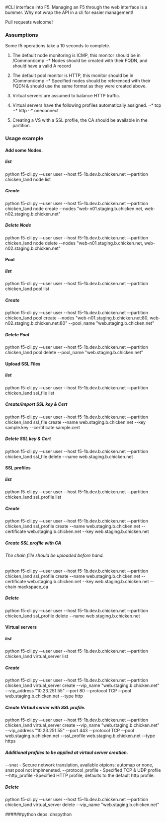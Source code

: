 #CLI interface into F5.
Managing an F5 through the web interface is a bummer. Why not wrap the API in a cli for easier management!

Pull requests welcome!

### Assumptions
Some f5 operations take a 10 seconds to complete.

1. The default node monitoring is ICMP, this monitor should be in /Common/icmp
⋅⋅* Nodes should be created with their FQDN, and should have a valid A record
2. The default pool monitor is HTTP, this monitor should be in /Common/icmp
⋅⋅* Specified nodes should be referenced with their FQDN & should use the same format as they were created above.
3. Virtual servers are assumed to balance HTTP traffic.
4. Virtual servers have the following profiles automatically assigned.
⋅⋅* tcp
⋅⋅* http
⋅⋅* oneconnect

5. Creating a VS with a SSL profile, the CA should be available in the partition.


### Usage example
#### Add some Nodes.
##### list
python f5-cli.py --user user --host f5-1b.dev.b.chicken.net --partition chicken_land node list

##### Create
python f5-cli.py --user user --host f5-1b.dev.b.chicken.net --partition chicken_land node create --nodes "web-n01.staging.b.chicken.net, web-n02.staging.b.chicken.net"

##### Delete Node
python f5-cli.py --user user --host f5-1b.dev.b.chicken.net --partition chicken_land node delete --nodes "web-n01.staging.b.chicken.net, web-n02.staging.b.chicken.net"


#### Pool
##### list
python f5-cli.py --user user --host f5-1b.dev.b.chicken.net --partition chicken_land pool list

##### Create
python f5-cli.py --user user --host f5-1b.dev.b.chicken.net --partition chicken_land pool create --nodes "web-n01.staging.b.chicken.net:80, web-n02.staging.b.chicken.net:80" --pool_name "web.staging.b.chicken.net"

##### Delete Pool
python f5-cli.py --user user --host f5-1b.dev.b.chicken.net --partition chicken_land pool delete --pool_name "web.staging.b.chicken.net"

#### Upload SSL Files
##### list
python f5-cli.py --user user --host f5-1b.dev.b.chicken.net --partition chicken_land ssl_file list

##### Create/import SSL key & Cert
python f5-cli.py --user user --host f5-1b.dev.b.chicken.net --partition chicken_land ssl_file create --name web.staging.b.chicken.net --key sample.key --certificate sample.cert

##### Delete SSL key & Cert
python f5-cli.py --user user --host f5-1b.dev.b.chicken.net --partition chicken_land ssl_file delete --name web.staging.b.chicken.net 



####  SSL profiles
##### list

python f5-cli.py --user user --host f5-1b.dev.b.chicken.net --partition chicken_land ssl_profile list

##### Create
python f5-cli.py --user user --host f5-1b.dev.b.chicken.net --partition chicken_land ssl_profile create --name web.staging.b.chicken.net --certificate web.staging.b.chicken.net --key web.staging.b.chicken.net


##### Create SSL profile with CA
###### The chain fiile should be uploaded before hand.

python f5-cli.py --user user --host f5-1b.dev.b.chicken.net --partition chicken_land ssl_profile create --name web.staging.b.chicken.net --certificate web.staging.b.chicken.net --key web.staging.b.chicken.net --chain mackspace_ca

##### Delete
python f5-cli.py --user user --host f5-1b.dev.b.chicken.net --partition chicken_land ssl_profile delete --name web.staging.b.chicken.net 

#### Virtual servers
##### list
python f5-cli.py --user user --host f5-1b.dev.b.chicken.net --partition chicken_land virtual_server list

##### Create
python f5-cli.py --user user --host f5-1b.dev.b.chicken.net --partition chicken_land virtual_server create --vip_name "web.staging.b.chicken.net" --vip_address "10.23.251.55" --port 80 --protocol TCP --pool web.staging.b.chicken.net --type http

##### Create Virtaul server with SSL profile.
python f5-cli.py --user user --host f5-1b.dev.b.chicken.net --partition chicken_land virtual_server create --vip_name "web.staging.b.chicken.net" --vip_address "10.23.251.55" --port 443 --protocol TCP --pool web.staging.b.chicken.net --ssl_profile web.staging.b.chicken.net --type https

##### Additional profiles to be applied at virtaul server creation.
--snat - Secure network translation, available otpions: automap or none, snat pool not implmeneted.
--protocol_profile - Specified TCP & UDP profile
--http_profile -Specified HTTP profile, defaults to the default http profile.

##### Delete
python f5-cli.py --user user --host f5-1b.dev.b.chicken.net --partition chicken_land virtual_server delete --vip_name "web.staging.b.chicken.net"


######python deps:
dnspython
